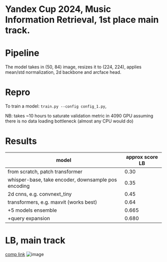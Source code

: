 # Yandex Cup 2024, Music Information Retrieval, 1st place main track.

# Pipeline 
The model takes in (50, 84) image, resizes it to (224, 224), applies mean/std normalization, 2d backbone and arcface head. 

# Repro
To train a model:
```train.py --config config_1.py```, 

NB: takes ~10 hours to saturate validation metric in 4090 GPU assuming there is no data loading bottleneck (almost any CPU would do)

# Results
| model | approx score LB | 
| --- | --- | 
| from scratch, patch transformer | 0.30 |
| whisper-base, take encoder, downsample pos encoding | 0.35 |
| 2d cnns, e.g. convnext_tiny | 0.45 | 
| transformers, e.g. maxvit (works best) | 0.64 | 
| +5 models ensemble | 0.665 | 
| +query expansion | 0.680 |

# LB, main track
[comp link](https://yandex.ru/cup/ml)
![image](https://github.com/user-attachments/assets/c2020c05-9362-49c5-b77f-0a022595c2f0)

